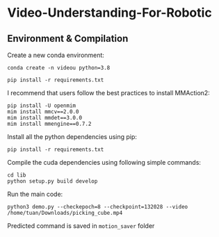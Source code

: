 # Video-Understanding-For-Robotic

## Environment & Compilation

Create a new conda environment:
```
conda create -n videou python=3.8

```
```
pip install -r requirements.txt
```
I recommend that users follow the best practices to install MMAction2:
```
pip install -U openmim
mim install mmcv==2.0.0
mim install mmdet==3.0.0
mim install mmengine==0.7.2
```

Install all the python dependencies using pip:
```
pip install -r requirements.txt
```

Compile the cuda dependencies using following simple commands:
```
cd lib
python setup.py build develop
```
Run the main code:
```
python3 demo.py --checkepoch=8 --checkpoint=132028 --video /home/tuan/Downloads/picking_cube.mp4
```
Predicted command is saved in `motion_saver` folder
